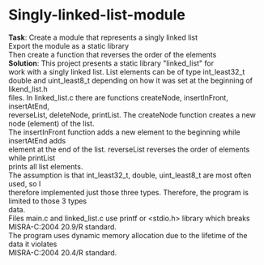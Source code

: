 # Singly-linked-list-module<br>
**Task**: Create a module that represents a singly linked list<br>
Export the module as a static library<br>
Then create a function that reverses the order of the elements<br>
**Solution**: This project presents a static library "linked_list" for<br>
work with a singly linked list. List elements can be of type int_least32_t<br>
double and uint_least8_t depending on how it was set at the beginning of likend_list.h<br>
files. In linked_list.c there are functions createNode, insertInFront, insertAtEnd,<br>
reverseList, deleteNode, printList. The createNode function creates a new node (element) of the list.<br>
The insertInFront function adds a new element to the beginning while insertAtEnd adds<br>
element at the end of the list. reverseList reverses the order of elements while printList<br>
prints all list elements.<br>
The assumption is that int_least32_t, double, uint_least8_t are most often used, so I<br>
therefore implemented just those three types. Therefore, the program is limited to those 3 types<br>
data.<br>
Files main.c and linked_list.c use printf or <stdio.h> library which breaks<br>
MISRA-C:2004 20.9/R standard.<br>
The program uses dynamic memory allocation due to the lifetime of the data it violates<br>
MISRA-C:2004 20.4/R standard.<br>
